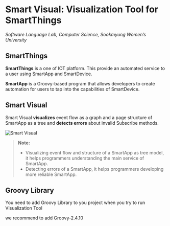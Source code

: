 Smart Visual: Visualization Tool for SmartThings
===================
*Software Language Lab, Computer Science, Sookmyung Women’s University*


SmartThings
-------------

**SmartThings** is a one of IOT platform. This provide an automated service to a user using SmartApp and SmartDevice.

**SmartApp** is a Groovy-based program that allows developers to create automation for users to tap into the capabilities of SmartDevice.


Smart Visual
-------------

Smart Visual **visualizes** event flow as a graph and a page structure of SmartApp as a tree and **detects errors** about invalid Subscribe methods.

![Smart Visual](https://github.com/baknayeon/smartvisual/blob/master/main22.png)


> **Note:**
> - Visualizing event flow and structure of a SmartApp as tree model, it helps programmers understanding the main service of SmartApp. 
> - Detecting errors of a SmartApp, it helps programmers developing more reliable SmartApp. 


Groovy Library
-------------
You need to add Groovy Library to you project when you try to run Visualization Tool

we recommend to add Groovy-2.4.10


